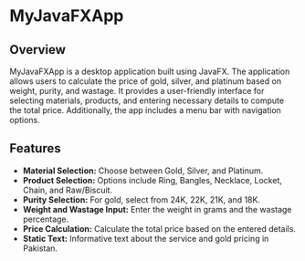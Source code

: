 # MyJavaFXApp
## Overview

MyJavaFXApp is a desktop application built using JavaFX. The application allows users to calculate the price of gold, silver, and platinum based on weight, purity, and wastage. It provides a user-friendly interface for selecting materials, products, and entering necessary details to compute the total price. Additionally, the app includes a menu bar with navigation options.

## Features

- **Material Selection:** Choose between Gold, Silver, and Platinum.
- **Product Selection:** Options include Ring, Bangles, Necklace, Locket, Chain, and Raw/Biscuit.
- **Purity Selection:** For gold, select from 24K, 22K, 21K, and 18K.
- **Weight and Wastage Input:** Enter the weight in grams and the wastage percentage.
- **Price Calculation:** Calculate the total price based on the entered details.
- **Static Text:** Informative text about the service and gold pricing in Pakistan.

